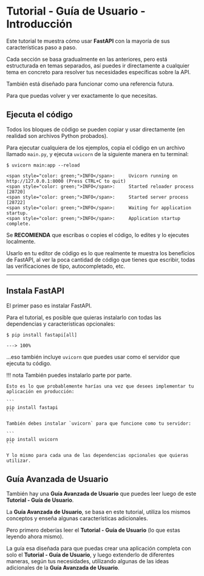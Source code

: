 # Tutorial - Guía de Usuario - Introducción

Este tutorial te muestra cómo usar **FastAPI** con la mayoría de sus características paso a paso.

Cada sección se basa gradualmente en las anteriores, pero está estructurada en temas separados, así puedes ir directamente a cualquier tema en concreto para resolver tus necesidades específicas sobre la API.

También está diseñado para funcionar como una referencia futura.

Para que puedas volver y ver exactamente lo que necesitas.

## Ejecuta el código

Todos los bloques de código se pueden copiar y usar directamente (en realidad son archivos Python probados).

Para ejecutar cualquiera de los ejemplos, copia el código en un archivo llamado `main.py`, y ejecuta `uvicorn` de la siguiente manera en tu terminal:

<div class="termy">

```console
$ uvicorn main:app --reload

<span style="color: green;">INFO</span>:     Uvicorn running on http://127.0.0.1:8000 (Press CTRL+C to quit)
<span style="color: green;">INFO</span>:     Started reloader process [28720]
<span style="color: green;">INFO</span>:     Started server process [28722]
<span style="color: green;">INFO</span>:     Waiting for application startup.
<span style="color: green;">INFO</span>:     Application startup complete.
```

</div>

Se **RECOMIENDA** que escribas o copies el código, lo edites y lo ejecutes localmente.

Usarlo en tu editor de código es lo que realmente te muestra los beneficios de FastAPI, al ver la poca cantidad de código que tienes que escribir, todas las verificaciones de tipo, autocompletado, etc.

---

## Instala FastAPI

El primer paso es instalar FastAPI.

Para el tutorial, es posible que quieras instalarlo con todas las dependencias y características opcionales:

<div class="termy">

```console
$ pip install fastapi[all]

---> 100%
```

</div>

...eso también incluye `uvicorn` que puedes usar como el servidor que ejecuta tu código.

!!! nota
También puedes instalarlo parte por parte.

    Esto es lo que probablemente harías una vez que desees implementar tu aplicación en producción:

    ```
    pip install fastapi
    ```

    También debes instalar `uvicorn` para que funcione como tu servidor:

    ```
    pip install uvicorn
    ```

    Y lo mismo para cada una de las dependencias opcionales que quieras utilizar.

## Guía Avanzada de Usuario

También hay una **Guía Avanzada de Usuario** que puedes leer luego de este **Tutorial - Guía de Usuario**.

La **Guía Avanzada de Usuario**, se basa en este tutorial, utiliza los mismos conceptos y enseña algunas características adicionales.

Pero primero deberías leer el **Tutorial - Guía de Usuario** (lo que estas leyendo ahora mismo).

La guía esa diseñada para que puedas crear una aplicación completa con solo el **Tutorial - Guía de Usuario**, y luego extenderlo de diferentes maneras, según tus necesidades, utilizando algunas de las ideas adicionales de la **Guía Avanzada de Usuario**.
